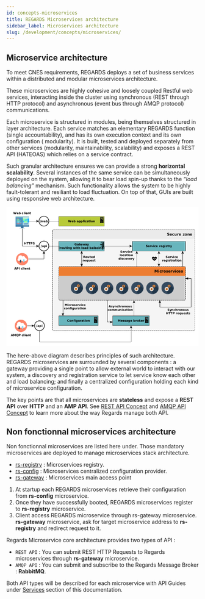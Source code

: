 ```yaml
---
id: concepts-microservices
title: REGARDS Microservices architecture
sidebar_label: Microservices architecture
slug: /development/concepts/microservices/
---
```


## Microservice architecture

To meet CNES requirements, REGARDS deploys a set of business services within a distributed and modular microservices
architecture.

These microservices are highly cohesive and loosely coupled Restful web services, interacting inside the cluster using
synchronous (REST through HTTP protocol) and asynchronous (event bus through AMQP protocol) communications.

Each microservice is structured in modules, being themselves structured in layer architecture. Each service matches an
elementary REGARDS function (single accountability), and has its own execution context and its own configuration (
modularity). It is built, tested and deployed separately from other services (modularity, maintainability, scalability)
and exposes a REST API (HATEOAS) which relies on a service contract.

Such granular architecture ensures we can provide a strong **horizontal scalability**. Several instances of the same
service can be simultaneously deployed on the system, allowing it to bear load spin-up thanks to the *“load balancing”*
mechanism. Such functionality allows the system to be highly fault-tolerant and resiliant to load fluctuation. On top of
that, GUIs are built using responsive web architecture.

![](./microservice_architecture.png)

The here-above diagram describes principles of such architecture.  
REGARDS microservices are surrounded by several components : a gateway providing a single point to allow external world
to interact with our system, a discovery and registration service to let service know each other and load balancing; and
finally a centralized configuration holding each kind of microservice configuration.

The key points are that all microservices are **stateless** and expose a **REST API** over **HTTP** and an **AMP API**.
See [REST API Concept](./05-rest-api.md) and [AMQP API Concept](./06-amqp-api.md) to learn more about the way Regards manage 
both API.

## Non fonctionnal microservices architecture

Non fonctionnal microservices are listed here under. Those mandatory microservices are deployed to manage microservices
stack architecture.

- [rs-registry](../services/registry/overview.md) : Microservices registry.
- [rs-config](../services/config/overview.md)   : Microservices centralized configuration provider.
- [rs-gateway](../services/gateway/gateway.md)  : Microservices main access point

1. At startup each REGARDS microservices retrieve their configuration from **rs-config** microservice.
2. Once they have successfully booted, REGARDS microservices register to **rs-registry** microservice.
3. Client access REGARDS microservice through rs-gateway microservice. **rs-gateway** microservice, ask for target
   microservice address to **rs-registry** and redirect request to it.

Regards Microservice core architecture provides two types of API :

- `REST API` : You can submit REST HTTP Requests to Regards microservices through **rs-gateway** microservice.
- `AMQP API` : You can submit and subscribe to the Regards Message Broker : **RabbitMQ**.

Both API types will be described for each microservice with API Guides under [Services](../services/overview.md)
section of this documentation.
